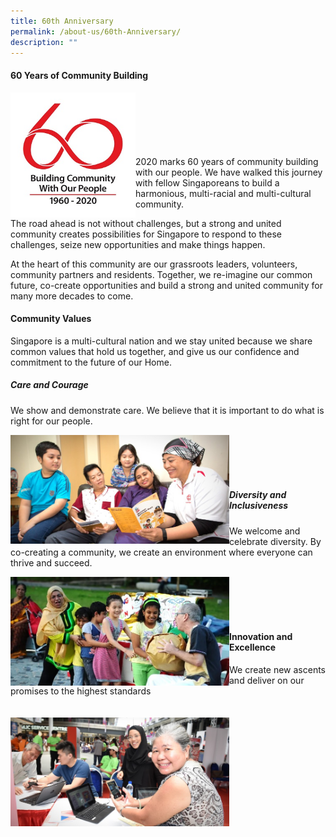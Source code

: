 ```yaml
---
title: 60th Anniversary
permalink: /about-us/60th-Anniversary/
description: ""
---
```

#### **60 Years of Community Building**


<img style="height:200px;width:200px" align="left" src="/images/About%20Us/60th%20Anniversary/pa60-logo-high-res462929700a1d6b0c895eff0000f6c7a3.jpg">
<br><br><br><br><br><br>
2020 marks 60 years of community building with our people. We have walked this journey with fellow Singaporeans to build a harmonious, multi-racial and multi-cultural community.

The road ahead is not without challenges, but a strong and united community creates possibilities for Singapore to respond to these challenges, seize new opportunities and make things happen.

At the heart of this community are our grassroots leaders, volunteers, community partners and residents. Together, we re-imagine our common future, co-create opportunities and build a strong and united community for many more decades to come.

#### **Community Values**
Singapore is a multi-cultural nation and we stay united because we share common values that hold us together, and give us our confidence and commitment to the future of our Home.

##### Care and Courage
We show and demonstrate care. We believe that it is important to do what is right for our people.

<img style="width:350px" align="left" src="/images/About%20Us/60th%20Anniversary/Care%20and%20Courage.jpg"><br><br><br><br>


##### Diversity and Inclusiveness
We welcome and celebrate diversity. By co-creating a community, we create an environment where everyone can thrive and succeed.

<img style="width:350px" align="left" src="/images/About%20Us/60th%20Anniversary/Diversity%20and%20Inclusiveness.jpg"><br><br><br><br>

#### Innovation and Excellence
We create new ascents and deliver on our promises to the highest standards<br><br><br>
<img style="width:350px" align="left" src="/images/About%20Us/60th%20Anniversary/Innovation%20and%20Excellence.jpg">